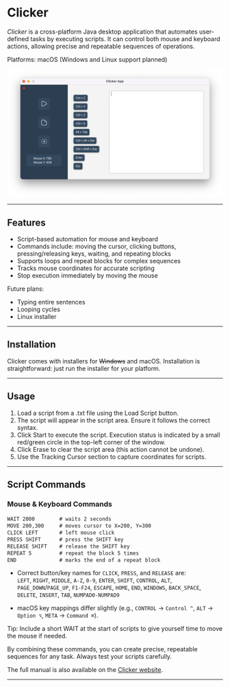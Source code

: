 # Clicker

*Clicker* is a cross-platform Java desktop application that automates user-defined tasks by executing scripts. It can control both mouse and keyboard actions, allowing precise and repeatable sequences of operations.

Platforms: macOS (Windows and Linux support planned)

![Clicker Screenshot](src/main/resources/screenshot.png)

---

## Features

- Script-based automation for mouse and keyboard
- Commands include: moving the cursor, clicking buttons, pressing/releasing keys, waiting, and repeating blocks
- Supports loops and repeat blocks for complex sequences
- Tracks mouse coordinates for accurate scripting
- Stop execution immediately by moving the mouse

Future plans:

- Typing entire sentences
- Looping cycles
- Linux installer

---

## Installation

Clicker comes with installers for ~~Windows~~ and macOS. Installation is straightforward: just run the installer for your platform.

---

## Usage

1. Load a script from a .txt file using the Load Script button.
2. The script will appear in the script area. Ensure it follows the correct syntax.
3. Click Start to execute the script. Execution status is indicated by a small red/green circle in the top-left corner of the window.
4. Click Erase to clear the script area (this action cannot be undone).
5. Use the Tracking Cursor section to capture coordinates for scripts.

---

## Script Commands

### Mouse & Keyboard Commands

```
WAIT 2000        # waits 2 seconds
MOVE 200,300     # moves cursor to X=200, Y=300
CLICK LEFT       # left mouse click
PRESS SHIFT      # press the SHIFT key
RELEASE SHIFT    # release the SHIFT key
REPEAT 5         # repeat the block 5 times
END              # marks the end of a repeat block
```

- Correct button/key names for `CLICK`, `PRESS`, and `RELEASE` are:  
  `LEFT`, `RIGHT`, `MIDDLE`, `A-Z`, `0-9`, `ENTER`, `SHIFT`, `CONTROL`, `ALT`, `PAGE_DOWN`/`PAGE_UP`, `F1-F24`, `ESCAPE`, `HOME`, `END`, `WINDOWS`, `BACK_SPACE`, `DELETE`, `INSERT`, `TAB`, `NUMPAD0-NUMPAD9`

- macOS key mappings differ slightly (e.g., `CONTROL` → `Control ^`, `ALT` → `Option ⌥`, `META` → `Command ⌘`).

Tip: Include a short WAIT at the start of scripts to give yourself time to move the mouse if needed.

By combining these commands, you can create precise, repeatable sequences for any task. Always test your scripts carefully.

The full manual is also available on the [Clicker website](https://leprpht.github.io/ClickerWeb/).

---
